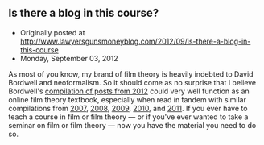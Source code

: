 ## Is there a blog in this course?

 * Originally posted at http://www.lawyersgunsmoneyblog.com/2012/09/is-there-a-blog-in-this-course
 * Monday, September 03, 2012

As most of you know, my brand of film theory is heavily indebted to David Bordwell and neoformalism. So it should come as no surprise that I believe Bordwell's [compilation of posts from 2012](http://www.davidbordwell.net/blog/2012/08/13/is-there-a-blog-in-this-class-2012/) could very well function as an online film theory textbook, especially when read in tandem with similar compilations from [2007](http://www.davidbordwell.net/blog/2007/09/06/is-there-a-blog-in-this-class/), [2008](http://www.davidbordwell.net/blog/2008/09/06/is-there-a-blog-in-this-class-2008/), [2009](http://www.davidbordwell.net/blog/2009/09/22/is-there-a-blog-in-this-class-2009/), [2010](http://www.davidbordwell.net/blog/2010/09/02/is-there-a-blog-in-this-class-2010/), and [2011](http://www.davidbordwell.net/blog/2011/08/22/is-there-a-blog-in-this-class-2011/). If you ever have to teach a course in film or film theory — or if you've ever wanted to take a seminar on film or film theory — now you have the material you need to do so.